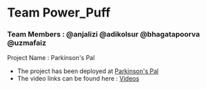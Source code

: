 # Team Power_Puff

### Team Members : @anjalizi @adikolsur @bhagatapoorva @uzmafaiz

Project Name : Parkinson's Pal
* The project has been deployed at [Parkinson's Pal](https://powerpacked.pythonanywhere.com)
* The video links can be found here : [Videos](https://drive.google.com/open?id=1tyOHWlU00NLO9wMypwmKm5YtfeoFdP7n)
